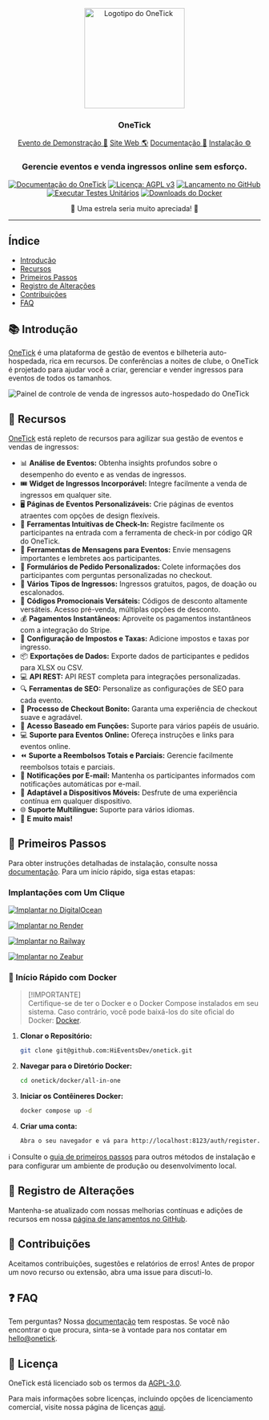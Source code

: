 <p align="center">
  <img src="https://onetick-public.s3.us-west-1.amazonaws.com/website/onetick-rainbow.png?v=1" alt="Logotipo do OneTick" width="200px">
</p>
<h3 align="center">OneTick</h3>
<p align="center">
<a href="https://demo.onetick/event/1/dog-conf-2030">Evento de Demonstração 🌟</a> <a href="https://onetick?utm_source=gh-readme">Site Web 🌎</a>  <a href="https://onetick/docs">Documentação 📄</a>  <a href="https://onetick/docs/getting-started?utm_source=gh-readme">Instalação ⚙️</a>
</p>

<h3 align="center">
 Gerencie eventos e venda ingressos online sem esforço.
</h3>

<div align="center">

[![Documentação do OneTick](https://img.shields.io/badge/docs-onetick-blue)](https://onetick/docs)
[![Licença: AGPL v3](https://img.shields.io/badge/License-AGPL_v3-blue.svg)](https://github.com/HiEventsDev/onetick/LICENCE)
[![Lançamento no GitHub](https://img.shields.io/github/v/release/HiEventsDev/onetick?include_prereleases)](https://github.com/HiEventsDev/onetick/releases)
[![Executar Testes Unitários](https://github.com/HiEventsDev/onetick/actions/workflows/unit-tests.yml/badge.svg?event=push)](https://github.com/HiEventsDev/onetick/actions/workflows/unit-tests.yml)
[![Downloads do Docker](https://img.shields.io/docker/pulls/daveearley/onetick-all-in-one)](https://hub.docker.com/r/daveearley/onetick-all-in-one)

</div>

<div align="center">
 🌟 Uma estrela seria muito apreciada! 🌟
</div>

<hr/>

## Índice

- [Introdução](#-introdução)
- [Recursos](#-recursos)
- [Primeiros Passos](#-primeiros-passos)
- [Registro de Alterações](#-registro-de-alterações)
- [Contribuições](#-contribuições)
- [FAQ](#-faq)

## 📚 Introdução

<a href="https://onetick">OneTick</a> é uma plataforma de gestão de eventos e bilheteria auto-hospedada, rica em recursos. De conferências a noites de clube, o OneTick é projetado para ajudar você a criar, gerenciar e vender ingressos para eventos de todos os tamanhos.

<img alt="Painel de controle de venda de ingressos auto-hospedado do OneTick" src="https://onetick-public.s3.us-west-1.amazonaws.com/website/dashboard-screenshot.png"/>

## 🌟 Recursos

<a href="https://onetick">OneTick</a> está repleto de recursos para agilizar sua gestão de eventos e vendas de ingressos:

- 📊 **Análise de Eventos:** Obtenha insights profundos sobre o desempenho do evento e as vendas de ingressos.
- 🎟 **Widget de Ingressos Incorporável:** Integre facilmente a venda de ingressos em qualquer site.
- 🖥 **Páginas de Eventos Personalizáveis:** Crie páginas de eventos atraentes com opções de design flexíveis.
- 🔑 **Ferramentas Intuitivas de Check-In:** Registre facilmente os participantes na entrada com a ferramenta de check-in por código QR do OneTick.
- 💬 **Ferramentas de Mensagens para Eventos:** Envie mensagens importantes e lembretes aos participantes.
- 📝 **Formulários de Pedido Personalizados:** Colete informações dos participantes com perguntas personalizadas no checkout.
- 🎫 **Vários Tipos de Ingressos:** Ingressos gratuitos, pagos, de doação ou escalonados.
- 💸 **Códigos Promocionais Versáteis:** Códigos de desconto altamente versáteis. Acesso pré-venda, múltiplas opções de desconto.
- 💰 **Pagamentos Instantâneos:** Aproveite os pagamentos instantâneos com a integração do Stripe.
- 🧾 **Configuração de Impostos e Taxas:** Adicione impostos e taxas por ingresso.
- 📦 **Exportações de Dados:** Exporte dados de participantes e pedidos para XLSX ou CSV.
- 💻 **API REST:** API REST completa para integrações personalizadas.
- 🔍 **Ferramentas de SEO:** Personalize as configurações de SEO para cada evento.
- 🛒 **Processo de Checkout Bonito:** Garanta uma experiência de checkout suave e agradável.
- 🔐 **Acesso Baseado em Funções:** Suporte para vários papéis de usuário.
- 💻 **Suporte para Eventos Online:** Ofereça instruções e links para eventos online.
- ⏪ **Suporte a Reembolsos Totais e Parciais:** Gerencie facilmente reembolsos totais e parciais.
- 📧 **Notificações por E-mail:** Mantenha os participantes informados com notificações automáticas por e-mail.
- 📱 **Adaptável a Dispositivos Móveis:** Desfrute de uma experiência contínua em qualquer dispositivo.
- 🌐 **Suporte Multilíngue:** Suporte para vários idiomas.
- 🎉 **E muito mais!**

## 🚀 Primeiros Passos

Para obter instruções detalhadas de instalação, consulte nossa [documentação](https://onetick/docs/getting-started). Para
um início rápido, siga estas etapas:

### Implantações com Um Clique

[![Implantar no DigitalOcean](https://www.deploytodo.com/do-btn-blue.svg)](https://github.com/HiEventsDev/onetick-digitalocean)

[![Implantar no Render](https://render.com/images/deploy-to-render-button.svg)](https://github.com/HiEventsDev/onetick-render.com)

[![Implantar no Railway](https://railway.app/button.svg)](https://railway.app/template/8CGKmu?referralCode=KvSr11)

[![Implantar no Zeabur](https://zeabur.com/button.svg)](https://zeabur.com/templates/8DIRY6)

### 🐳 Início Rápido com Docker

> [!IMPORTANTE]  
> Certifique-se de ter o Docker e o Docker Compose instalados em seu sistema. Caso contrário, você pode baixá-los do
> site oficial do Docker: [Docker](https://www.docker.com/get-started).

1. **Clonar o Repositório:**
   ```bash
   git clone git@github.com:HiEventsDev/onetick.git
   ```

2. **Navegar para o Diretório Docker:**
   ```bash
   cd onetick/docker/all-in-one
   ```

3. **Iniciar os Contêineres Docker:**
   ```bash
   docker compose up -d
   ```
4. **Criar uma conta:**
   ```bash
   Abra o seu navegador e vá para http://localhost:8123/auth/register.
   ```

ℹ️ Consulte o [guia de primeiros passos](https://onetick/docs/getting-started) para outros métodos de instalação e
para configurar um ambiente de produção ou desenvolvimento local.

## 📝 Registro de Alterações

Mantenha-se atualizado com nossas melhorias contínuas e adições de recursos em nossa [página de lançamentos no GitHub](https://github.com/HiEventsDev/onetick/releases).

## 🤝 Contribuições

Aceitamos contribuições, sugestões e relatórios de erros! Antes de propor um novo recurso ou extensão,
abra uma issue para discuti-lo.

## ❓ FAQ

Tem perguntas? Nossa [documentação](https://onetick/docs) tem respostas. Se você não encontrar o que procura, sinta-se à vontade para
nos contatar em [hello@onetick](mailto:hello@onetick).

## 📜 Licença

OneTick está licenciado sob os termos da [AGPL-3.0](https://github.com/HiEventsDev/onetick/blob/main/LICENCE).

Para mais informações sobre licenças, incluindo opções de licenciamento comercial, visite nossa página de licenças [aqui](https://onetick/licensing).
